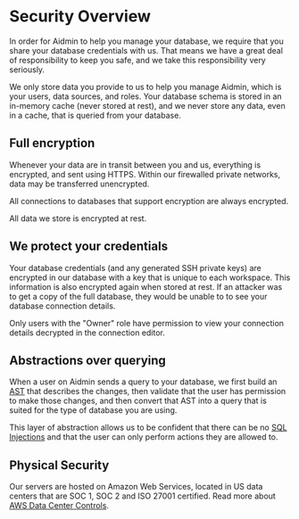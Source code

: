 # Security Overview

In order for Aidmin to help you manage your database, we require that you share your database credentials with us. That means we have a great deal of responsibility to keep you safe, and we take this responsibility very seriously.

We only store data you provide to us to help you manage Aidmin, which is your users, data sources, and roles. Your database schema is stored in an in-memory cache (never stored at rest), and we never store any data, even in a cache, that is queried from your database.

## Full encryption

Whenever your data are in transit between you and us, everything is encrypted, and sent using HTTPS. Within our firewalled private networks, data may be transferred unencrypted.

All connections to databases that support encryption are always encrypted.

All data we store is encrypted at rest.

## We protect your credentials

Your database credentials (and any generated SSH private keys) are encrypted in our database with a key that is unique to each workspace. This information is also encrypted again when stored at rest. If an attacker was to get a copy of the full database, they would be unable to to see your database connection details.

Only users with the "Owner" role have permission to view your connection details decrypted in the connection editor.

## Abstractions over querying

When a user on Aidmin sends a query to your database, we first build an [AST](https://en.wikipedia.org/wiki/Abstract_syntax_tree) that describes the changes, then validate that the user has permission to make those changes, and then convert that AST into a query that is suited for the type of database you are using.

This layer of abstraction allows us to be confident that there can be no [SQL Injections](https://en.wikipedia.org/wiki/SQL_injection) and that the user can only perform actions they are allowed to.

## Physical Security

Our servers are hosted on Amazon Web Services, located in US data centers that are SOC 1, SOC 2 and ISO 27001 certified. Read more about [AWS Data Center Controls](https://aws.amazon.com/compliance/data-center/controls/).
